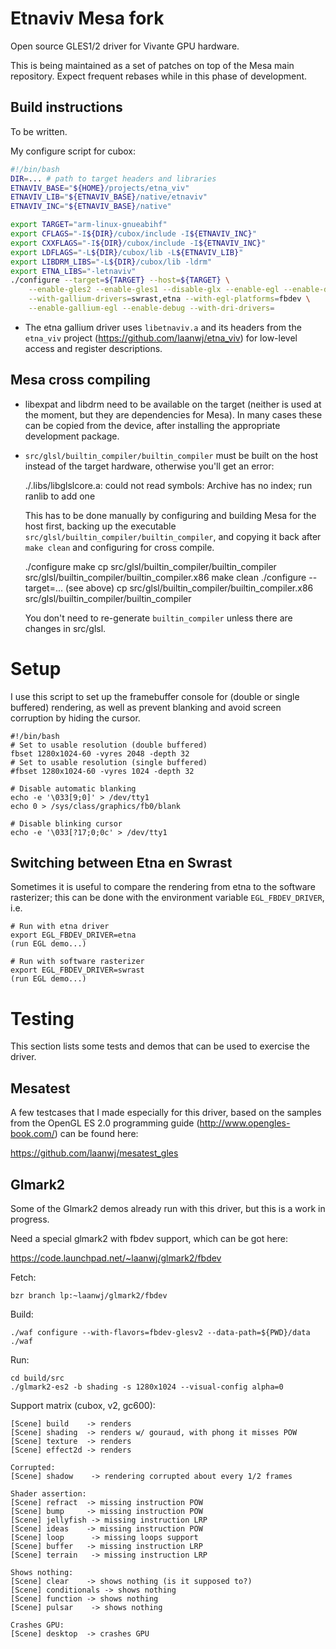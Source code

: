 Etnaviv Mesa fork
=================

Open source GLES1/2 driver for Vivante GPU hardware.

This is being maintained as a set of patches on top of the Mesa main repository. Expect frequent rebases
while in this phase of development.

Build instructions
-------------------

To be written.

My configure script for cubox:
```bash
#!/bin/bash
DIR=... # path to target headers and libraries
ETNAVIV_BASE="${HOME}/projects/etna_viv"
ETNAVIV_LIB="${ETNAVIV_BASE}/native/etnaviv"
ETNAVIV_INC="${ETNAVIV_BASE}/native"

export TARGET="arm-linux-gnueabihf"
export CFLAGS="-I${DIR}/cubox/include -I${ETNAVIV_INC}"
export CXXFLAGS="-I${DIR}/cubox/include -I${ETNAVIV_INC}"
export LDFLAGS="-L${DIR}/cubox/lib -L${ETNAVIV_LIB}"
export LIBDRM_LIBS="-L${DIR}/cubox/lib -ldrm"
export ETNA_LIBS="-letnaviv"
./configure --target=${TARGET} --host=${TARGET} \
    --enable-gles2 --enable-gles1 --disable-glx --enable-egl --enable-dri \
    --with-gallium-drivers=swrast,etna --with-egl-platforms=fbdev \
    --enable-gallium-egl --enable-debug --with-dri-drivers=
```

- The etna gallium driver uses `libetnaviv.a` and its headers from the 
  `etna_viv` project (https://github.com/laanwj/etna_viv) for low-level access and register descriptions.

Mesa cross compiling
---------------------
- libexpat and libdrm need to be available on the target (neither is used at the moment, but they are 
dependencies for Mesa).
In many cases these can be copied from the device, after installing the appropriate development package.

- `src/glsl/builtin_compiler/builtin_compiler` must be built on the host instead of the target hardware,
  otherwise you'll get an error:

    ./.libs/libglslcore.a: could not read symbols: Archive has no index; run ranlib to add one

  This has to be done manually by configuring and building Mesa for the host first, backing up the executable
  `src/glsl/builtin_compiler/builtin_compiler`, and copying it back after `make clean` and configuring for cross compile. 


    ./configure
    make
    cp src/glsl/builtin_compiler/builtin_compiler src/glsl/builtin_compiler/builtin_compiler.x86
    make clean
    ./configure --target=... (see above)
    cp src/glsl/builtin_compiler/builtin_compiler.x86 src/glsl/builtin_compiler/builtin_compiler


  You don't need to re-generate `builtin_compiler` unless there are changes in src/glsl.

Setup
===================

I use this script to set up the framebuffer console for (double or single buffered) rendering,
as well as prevent blanking and avoid screen corruption by hiding the cursor.

    #!/bin/bash
    # Set to usable resolution (double buffered)
    fbset 1280x1024-60 -vyres 2048 -depth 32
    # Set to usable resolution (single buffered)
    #fbset 1280x1024-60 -vyres 1024 -depth 32

    # Disable automatic blanking
    echo -e '\033[9;0]' > /dev/tty1
    echo 0 > /sys/class/graphics/fb0/blank

    # Disable blinking cursor
    echo -e '\033[?17;0;0c' > /dev/tty1

Switching between Etna en Swrast
--------------------------------
Sometimes it is useful to compare the rendering from etna to the software rasterizer;
this can be done with the environment variable `EGL_FBDEV_DRIVER`, i.e.

    # Run with etna driver
    export EGL_FBDEV_DRIVER=etna
    (run EGL demo...)

    # Run with software rasterizer
    export EGL_FBDEV_DRIVER=swrast
    (run EGL demo...)

Testing
====================

This section lists some tests and demos that can be used to exercise the driver.

Mesatest
-------------
A few testcases that I made especially for this driver, based on the samples from the OpenGL ES 2.0 programming 
guide (http://www.opengles-book.com/) can be found here:

https://github.com/laanwj/mesatest_gles

Glmark2
--------------
Some of the Glmark2 demos already run with this driver, but this is a work in progress.

Need a special glmark2 with fbdev support, which can be got here:

https://code.launchpad.net/~laanwj/glmark2/fbdev

Fetch:

    bzr branch lp:~laanwj/glmark2/fbdev

Build:

    ./waf configure --with-flavors=fbdev-glesv2 --data-path=${PWD}/data
    ./waf

Run:

    cd build/src
    ./glmark2-es2 -b shading -s 1280x1024 --visual-config alpha=0  

Support matrix (cubox, v2, gc600):

    [Scene] build    -> renders
    [Scene] shading  -> renders w/ gouraud, with phong it misses POW
    [Scene] texture  -> renders
    [Scene] effect2d -> renders

    Corrupted:
    [Scene] shadow    -> rendering corrupted about every 1/2 frames

    Shader assertion:
    [Scene] refract  -> missing instruction POW
    [Scene] bump     -> missing instruction POW
    [Scene] jellyfish -> missing instruction LRP
    [Scene] ideas    -> missing instruction POW
    [Scene] loop      -> missing loops support
    [Scene] buffer   -> missing instruction LRP
    [Scene] terrain   -> missing instruction LRP

    Shows nothing:
    [Scene] clear    -> shows nothing (is it supposed to?)
    [Scene] conditionals -> shows nothing
    [Scene] function -> shows nothing
    [Scene] pulsar    -> shows nothing

    Crashes GPU:
    [Scene] desktop  -> crashes GPU

